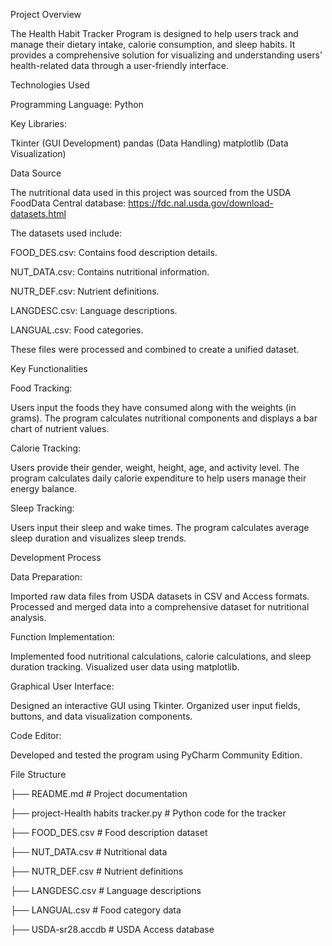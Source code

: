 Project Overview

The Health Habit Tracker Program is designed to help users track and manage their dietary intake, calorie consumption, and sleep habits. It provides a comprehensive solution for visualizing and understanding users' health-related data through a user-friendly interface.


Technologies Used

Programming Language: Python

Key Libraries:

Tkinter (GUI Development)
pandas (Data Handling)
matplotlib (Data Visualization)


Data Source

The nutritional data used in this project was sourced from the USDA FoodData Central database:
https://fdc.nal.usda.gov/download-datasets.html

The datasets used include:

FOOD_DES.csv: Contains food description details.

NUT_DATA.csv: Contains nutritional information.

NUTR_DEF.csv: Nutrient definitions.

LANGDESC.csv: Language descriptions.

LANGUAL.csv: Food categories.

These files were processed and combined to create a unified dataset.


Key Functionalities

Food Tracking:

Users input the foods they have consumed along with the weights (in grams).
The program calculates nutritional components and displays a bar chart of nutrient values.

Calorie Tracking:

Users provide their gender, weight, height, age, and activity level.
The program calculates daily calorie expenditure to help users manage their energy balance.

Sleep Tracking:

Users input their sleep and wake times.
The program calculates average sleep duration and visualizes sleep trends.


Development Process

Data Preparation:

Imported raw data files from USDA datasets in CSV and Access formats.
Processed and merged data into a comprehensive dataset for nutritional analysis.

Function Implementation:

Implemented food nutritional calculations, calorie calculations, and sleep duration tracking.
Visualized user data using matplotlib.

Graphical User Interface:

Designed an interactive GUI using Tkinter.
Organized user input fields, buttons, and data visualization components.

Code Editor:

Developed and tested the program using PyCharm Community Edition.


File Structure

├── README.md                         # Project documentation

├── project-Health habits tracker.py  # Python code for the tracker

├── FOOD_DES.csv                      # Food description dataset

├── NUT_DATA.csv                      # Nutritional data

├── NUTR_DEF.csv                      # Nutrient definitions

├── LANGDESC.csv                      # Language descriptions

├── LANGUAL.csv                       # Food category data

├── USDA-sr28.accdb                   # USDA Access database

